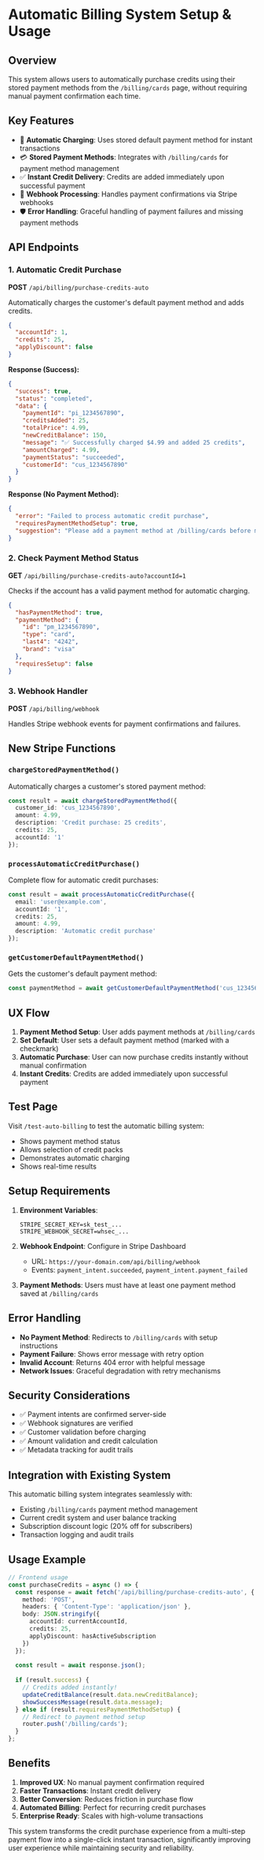# Automatic Billing System Setup & Usage

## Overview
This system allows users to automatically purchase credits using their stored payment methods from the `/billing/cards` page, without requiring manual payment confirmation each time.

## Key Features
- 🚀 **Automatic Charging**: Uses stored default payment method for instant transactions
- 💳 **Stored Payment Methods**: Integrates with `/billing/cards` for payment method management
- ✅ **Instant Credit Delivery**: Credits are added immediately upon successful payment
- 🔄 **Webhook Processing**: Handles payment confirmations via Stripe webhooks
- 🛡️ **Error Handling**: Graceful handling of payment failures and missing payment methods

## API Endpoints

### 1. Automatic Credit Purchase
**POST** `/api/billing/purchase-credits-auto`

Automatically charges the customer's default payment method and adds credits.

```json
{
  "accountId": 1,
  "credits": 25,
  "applyDiscount": false
}
```

**Response (Success):**
```json
{
  "success": true,
  "status": "completed",
  "data": {
    "paymentId": "pi_1234567890",
    "creditsAdded": 25,
    "totalPrice": 4.99,
    "newCreditBalance": 150,
    "message": "✅ Successfully charged $4.99 and added 25 credits",
    "amountCharged": 4.99,
    "paymentStatus": "succeeded",
    "customerId": "cus_1234567890"
  }
}
```

**Response (No Payment Method):**
```json
{
  "error": "Failed to process automatic credit purchase",
  "requiresPaymentMethodSetup": true,
  "suggestion": "Please add a payment method at /billing/cards before making purchases"
}
```

### 2. Check Payment Method Status
**GET** `/api/billing/purchase-credits-auto?accountId=1`

Checks if the account has a valid payment method for automatic charging.

```json
{
  "hasPaymentMethod": true,
  "paymentMethod": {
    "id": "pm_1234567890",
    "type": "card",
    "last4": "4242",
    "brand": "visa"
  },
  "requiresSetup": false
}
```

### 3. Webhook Handler
**POST** `/api/billing/webhook`

Handles Stripe webhook events for payment confirmations and failures.

## New Stripe Functions

### `chargeStoredPaymentMethod()`
Automatically charges a customer's stored payment method:

```typescript
const result = await chargeStoredPaymentMethod({
  customer_id: 'cus_1234567890',
  amount: 4.99,
  description: 'Credit purchase: 25 credits',
  credits: 25,
  accountId: '1'
});
```

### `processAutomaticCreditPurchase()`
Complete flow for automatic credit purchases:

```typescript
const result = await processAutomaticCreditPurchase({
  email: 'user@example.com',
  accountId: '1',
  credits: 25,
  amount: 4.99,
  description: 'Automatic credit purchase'
});
```

### `getCustomerDefaultPaymentMethod()`
Gets the customer's default payment method:

```typescript
const paymentMethod = await getCustomerDefaultPaymentMethod('cus_1234567890');
```

## UX Flow

1. **Payment Method Setup**: User adds payment methods at `/billing/cards`
2. **Set Default**: User sets a default payment method (marked with a checkmark)
3. **Automatic Purchase**: User can now purchase credits instantly without manual confirmation
4. **Instant Credits**: Credits are added immediately upon successful payment

## Test Page

Visit `/test-auto-billing` to test the automatic billing system:
- Shows payment method status
- Allows selection of credit packs
- Demonstrates automatic charging
- Shows real-time results

## Setup Requirements

1. **Environment Variables**:
   ```env
   STRIPE_SECRET_KEY=sk_test_...
   STRIPE_WEBHOOK_SECRET=whsec_...
   ```

2. **Webhook Endpoint**: Configure in Stripe Dashboard
   - URL: `https://your-domain.com/api/billing/webhook`
   - Events: `payment_intent.succeeded`, `payment_intent.payment_failed`

3. **Payment Methods**: Users must have at least one payment method saved at `/billing/cards`

## Error Handling

- **No Payment Method**: Redirects to `/billing/cards` with setup instructions
- **Payment Failure**: Shows error message with retry option
- **Invalid Account**: Returns 404 error with helpful message
- **Network Issues**: Graceful degradation with retry mechanisms

## Security Considerations

- ✅ Payment intents are confirmed server-side
- ✅ Webhook signatures are verified
- ✅ Customer validation before charging
- ✅ Amount validation and credit calculation
- ✅ Metadata tracking for audit trails

## Integration with Existing System

This automatic billing system integrates seamlessly with:
- Existing `/billing/cards` payment method management
- Current credit system and user balance tracking
- Subscription discount logic (20% off for subscribers)
- Transaction logging and audit trails

## Usage Example

```typescript
// Frontend usage
const purchaseCredits = async () => {
  const response = await fetch('/api/billing/purchase-credits-auto', {
    method: 'POST',
    headers: { 'Content-Type': 'application/json' },
    body: JSON.stringify({
      accountId: currentAccountId,
      credits: 25,
      applyDiscount: hasActiveSubscription
    })
  });
  
  const result = await response.json();
  
  if (result.success) {
    // Credits added instantly!
    updateCreditBalance(result.data.newCreditBalance);
    showSuccessMessage(result.data.message);
  } else if (result.requiresPaymentMethodSetup) {
    // Redirect to payment method setup
    router.push('/billing/cards');
  }
};
```

## Benefits

1. **Improved UX**: No manual payment confirmation required
2. **Faster Transactions**: Instant credit delivery
3. **Better Conversion**: Reduces friction in purchase flow
4. **Automated Billing**: Perfect for recurring credit purchases
5. **Enterprise Ready**: Scales with high-volume transactions

This system transforms the credit purchase experience from a multi-step payment flow into a single-click instant transaction, significantly improving user experience while maintaining security and reliability.
